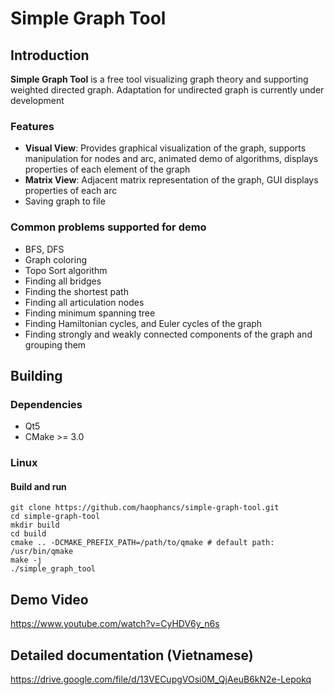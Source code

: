 # Simple Graph Tool
## Introduction 
**Simple Graph Tool** is a free tool visualizing graph theory and supporting weighted directed graph. Adaptation for undirected graph is currently under development
### Features
- **Visual View**: Provides graphical visualization of the graph, supports manipulation for nodes and arc, animated demo of algorithms, displays properties of each element of the graph
- **Matrix View**: Adjacent matrix representation of the graph, GUI displays properties of each arc 
- Saving graph to file
### Common problems supported for demo
- BFS, DFS
- Graph coloring
- Topo Sort algorithm
- Finding all bridges
- Finding the shortest path
- Finding all articulation nodes
- Finding minimum spanning tree
- Finding Hamiltonian cycles, and Euler cycles of the graph
- Finding strongly and weakly connected components of the graph and grouping them
## Building
### Dependencies
- Qt5
- CMake >= 3.0
### Linux
#### Build and run
```
git clone https://github.com/haophancs/simple-graph-tool.git
cd simple-graph-tool
mkdir build
cd build
cmake .. -DCMAKE_PREFIX_PATH=/path/to/qmake # default path: /usr/bin/qmake
make -j
./simple_graph_tool
```
## Demo Video
https://www.youtube.com/watch?v=CyHDV6y_n6s

## Detailed documentation (Vietnamese)
https://drive.google.com/file/d/13VECupgVOsi0M_QjAeuB6kN2e-Lepokq

